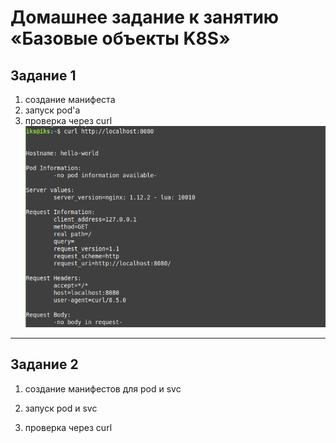 # Домашнее задание к занятию «Базовые объекты K8S»

## Задание 1  
1. создание манифеста 
2. запуск pod'a  
3. проверка через curl
![alt text](kube2-4-curl.png)  

---

## Задание 2  
1. создание манифестов для pod и svc
  
2. запуск pod и svc

1. проверка через curl  
